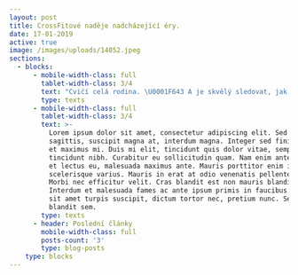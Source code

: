 ```yaml
---
layout: post
title: CrossFitové naděje nadcházející éry.
date: 17-01-2019
active: true
image: /images/uploads/14052.jpeg
sections:
  - blocks:
      - mobile-width-class: full
        tablet-width-class: 3/4
        text: "Cvičí celá rodina. \U0001F643 A je skvělý sledovat, jak holky udělají kliky ve stojce, kippovaný toes to bary, shyby na kruzích nebo vyšplhají na laně a brácha je s radostí napodobuje."
        type: texts
      - mobile-width-class: full
        tablet-width-class: 3/4
        text: >-
          Lorem ipsum dolor sit amet, consectetur adipiscing elit. Sed sed justo
          sagittis, suscipit magna at, interdum magna. Integer sed finibus sem,
          et maximus mi. Duis mi elit, tincidunt quis dolor vitae, semper
          tincidunt nibh. Curabitur eu sollicitudin quam. Nam enim ante, mattis
          et lectus eu, malesuada maximus ante. Mauris porttitor enim id
          scelerisque varius. Mauris in erat at odio venenatis pellentesque.
          Morbi nec efficitur velit. Cras blandit est non mauris blandit congue.
          Interdum et malesuada fames ac ante ipsum primis in faucibus. Proin
          sit amet turpis suscipit, dictum tortor nec, pretium nunc. Sed ut
          blandit sem.
        type: texts
      - header: Poslední články
        mobile-width-class: full
        posts-count: '3'
        type: blog-posts
    type: blocks
---
```


